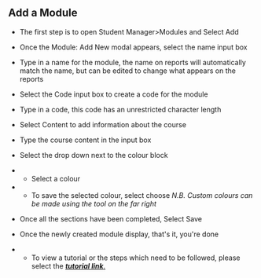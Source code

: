 ## **Add a Module** 

- The first step is to open Student Manager>Modules and Select Add
- Once the Module: Add New modal appears, select the name input box
- Type in a name for the module, the name on reports will automatically match the name, but can be edited to change what appears on the reports
- Select the Code input box to create a code for the module
- Type in a code, this code has an unrestricted character length
- Select Content to add information about the course
- Type the course content in the input box
- Select the drop down next to the colour block
- - Select a colour
- - To save the selected colour, select choose _N.B. Custom colours can be made using the tool on the far right_
- Once all the sections have been completed, Select Save
- Once the newly created module display, that's it, you're done

- - To view a tutorial or the steps which need to be followed, please select the [**_tutorial link_**.](https://www.iorad.com/player/117328/Adding-a-Module)

